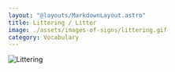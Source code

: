 ```yaml
---
layout: "@layouts/MarkdownLayout.astro"
title: Littering / Litter
image: ./assets/images-of-signs/littering.gif
category: Vocabulary
---
```


![Littering](@signs/littering.gif)
